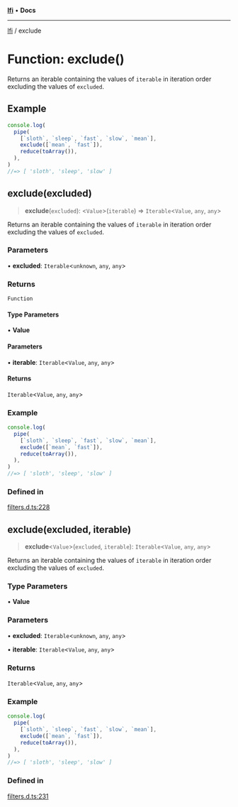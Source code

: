 [**lfi**](../readme.md) • **Docs**

***

[lfi](../globals.md) / exclude

# Function: exclude()

Returns an iterable containing the values of `iterable` in iteration order
excluding the values of `excluded`.

## Example

```js
console.log(
  pipe(
    [`sloth`, `sleep`, `fast`, `slow`, `mean`],
    exclude([`mean`, `fast`]),
    reduce(toArray()),
  ),
)
//=> [ 'sloth', 'sleep', 'slow' ]
```

## exclude(excluded)

> **exclude**(`excluded`): \<`Value`\>(`iterable`) => `Iterable`\<`Value`, `any`, `any`\>

Returns an iterable containing the values of `iterable` in iteration order
excluding the values of `excluded`.

### Parameters

• **excluded**: `Iterable`\<`unknown`, `any`, `any`\>

### Returns

`Function`

#### Type Parameters

• **Value**

#### Parameters

• **iterable**: `Iterable`\<`Value`, `any`, `any`\>

#### Returns

`Iterable`\<`Value`, `any`, `any`\>

### Example

```js
console.log(
  pipe(
    [`sloth`, `sleep`, `fast`, `slow`, `mean`],
    exclude([`mean`, `fast`]),
    reduce(toArray()),
  ),
)
//=> [ 'sloth', 'sleep', 'slow' ]
```

### Defined in

[filters.d.ts:228](https://github.com/TomerAberbach/lfi/blob/a3eb3a94b2928b5200a7bcd0a14fdc70f0cb5947/src/operations/filters.d.ts#L228)

## exclude(excluded, iterable)

> **exclude**\<`Value`\>(`excluded`, `iterable`): `Iterable`\<`Value`, `any`, `any`\>

Returns an iterable containing the values of `iterable` in iteration order
excluding the values of `excluded`.

### Type Parameters

• **Value**

### Parameters

• **excluded**: `Iterable`\<`unknown`, `any`, `any`\>

• **iterable**: `Iterable`\<`Value`, `any`, `any`\>

### Returns

`Iterable`\<`Value`, `any`, `any`\>

### Example

```js
console.log(
  pipe(
    [`sloth`, `sleep`, `fast`, `slow`, `mean`],
    exclude([`mean`, `fast`]),
    reduce(toArray()),
  ),
)
//=> [ 'sloth', 'sleep', 'slow' ]
```

### Defined in

[filters.d.ts:231](https://github.com/TomerAberbach/lfi/blob/a3eb3a94b2928b5200a7bcd0a14fdc70f0cb5947/src/operations/filters.d.ts#L231)
